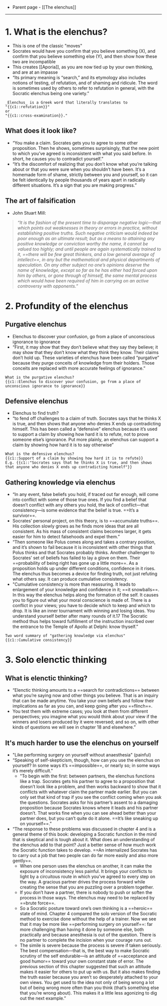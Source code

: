 - Parent page - [[The elenchus]]
---
# 1. What is the elenchus?
- This is one of the classic "moves"
- Socrates would have you confirm that you believe something (X), and confirm that you believe something else (Y), and then show how these two are incompatible
- This creates [[Aporia]], as you are now tied up by your own thinking, and are at an impasse
- “Its primary meaning is “search,” and its etymology also includes notions of testing, of refutation, and of shaming and ridicule. The word is sometimes used by others to refer to refutation in general, with the Socratic elenchus being one variety.”
```
_Elenchus_ is a Greek word that literally translates to  
"{{c1::refutation}}"  
or  
"{{c1::cross-examination}}."
```
## What does it look like?
- “You make a claim. Socrates gets you to agree to some other proposition. Then he shows, sometimes surprisingly, that the new point to which you’ve agreed is inconsistent with what you said before. In short, he causes you to contradict yourself.”
- “It’s the discomfort of realizing that you don’t know what you’re talking about or that you were sure when you shouldn’t have been. It’s a homemade form of shame, strictly between you and yourself, so it can be felt identically by people thousands of years apart in radically different situations. It’s a sign that you are making progress.”
## The art of falsification
- John Stuart Mill:
> *“It is the fashion of the present time to disparage negative logic—that which points out weaknesses in theory or errors in practice, without establishing positive truths. Such negative criticism would indeed be poor enough as an ultimate result; but as a means to attaining any positive knowledge or conviction worthy the name, it cannot be valued too highly; and until people are again systematically trained to it, ==there will be few great thinkers, and a low general average of intellect==, in any but the mathematical and physical departments of speculation. On any other subject no one’s opinions deserve the name of knowledge, except so far as he has either had forced upon him by others, or gone through of himself, the same mental process which would have been required of him in carrying on an active controversy with opponents.”*
# 2. Profundity of the elenchus
## Purgative elenchus
- Elenchus to discover your confusion, go from a place of unconscious ignorance to ignorance
- “First, it may show that they don’t believe what they say they believe; it may show that they don’t know what they think they know. Their claims don’t hold up. These varieties of elenchus have been called “purgative” because they purge conceits of knowledge from their holders. Those conceits are replaced with more accurate feelings of ignorance.”
```
What is the purgative elenchus?
{{c1::Elenchus to discover your confusion, go from a place of unconscious ignorance to ignorance}}
```
## Defensive elenchus
- Elenchus to find truth?
- “to fend off challenges to a claim of truth. Socrates says that he thinks X is true, and then shows that anyone who denies X ends up contradicting himself. This has been called a “defensive” elenchus because it’s used to support a claim by showing how hard it is to refute, not to prove someone else’s ignorance. Put more plainly, an elenchus can support a claim by showing how hard it is to say otherwise”
```
What is the defensive elenchus?
{{c1::Support of a claim by showing how hard it is to refute}}
E.g. {{c1::"Socrates says that he thinks X is true, and then shows that anyone who denies X ends up contradicting himself"}}
```
## Gathering knowledge via elenchus
- “In any event, false beliefs you hold, if traced out far enough, will come into conflict with some of those true ones. If you find a belief that doesn’t conflict with any others you hold, the lack of conflict—that consistency—is some evidence that the belief is true. ==It’s a survivor==.
- Socrates’ personal project, on this theory, is to ==accumulate truths==. His collection slowly grows as he finds more ideas that are all consistent. As his mass of consistent claims becomes larger, it gets easier for him to detect falsehoods and expel them.”
- “Then someone like Polus comes along and takes a contrary position, and it’s shown to fail because it is inconsistent with other things that Polus thinks and that Socrates probably thinks. Another challenger to Socrates’ set of beliefs has failed to lay a glove on them. Their ==probability of being right has gone up a little more==. As a proposition holds up under different conditions, confidence in it rises. The elenchus thus becomes a device for finding truth, not just refuting what others say. It can produce cumulative consistency.
- "Cumulative consistency is more than reassuring. It leads to enlargement of your knowledge and confidence in it; ==it snowballs==. In this way the elenchus helps along the formation of the self. It causes you to figure out what your moral conscience is made of. There is a conflict in your views; you have to decide which to keep and which to drop. It is like an inner tournament with winning and losing ideas. You understand yourself better after many rounds of it.17 The Socratic method thus helps toward fulfillment of the instruction inscribed over the entrance to the Temple of Apollo at Delphi: know thyself.”
```
Two word summary of "gathering knowledge via elenchus"
{{c1::Cumulative consistency}}
```
# 3. Solo elenctic thinking
## What is elenctic thinking?
- “Elenctic thinking amounts to a ==search for contradictions== between what you’re saying now and other things you believe. That is an inquiry that can be made anytime. You take your own beliefs and follow their implications as far as you can, and keep going after you ==flinch==. 
- You test them with extreme cases; you look at them from different perspectives; you imagine what you would think about your view if the winners and losers produced by it were reversed; and so on, with other kinds of questions we will see in chapter 18 and elsewhere.”
## It's much harder to use the elenchus on yourself
- "Like performing surgery on yourself without anaesthesia" (painful)
- “Speaking of self-skepticism, though, how can you use the elenchus on yourself? In some ways it’s ==impossible==, or nearly so; in some ways it’s merely difficult."
	- "To begin with the first: between partners, the elenchus functions like a trap. Socrates gets his partner to agree to a proposition that doesn’t look like a problem, and then works backward to show that it conflicts with whatever claim the partner made earlier. But you can only set that kind of trap if you see the conflict coming when you ask the questions. Socrates asks for his partner’s assent to a damaging proposition because Socrates knows where it leads and his partner doesn’t. That works fine when you can see ahead better than your partner does, but you can’t quite do it alone. ==It’s like sneaking up on yourself==."
- “The response to these problems was discussed in chapter 4 and is a general theme of this book: developing a Socratic function in the mind that is skeptical and is tough about it. What does an understanding of the elenchus add to that point? Just a better sense of how much work the Socratic function takes to develop. ==An internalized Socrates has to carry out a job that two people can do far more easily and also more gently==. 
	- When one person uses the elenchus on another, it can make the exposure of inconsistency less painful. It brings your conflicts to light by a circuitous route in which you’ve agreed to every step on the way. A gracious partner drives the process forward while creating the sense that you are puzzling over a problem together. 
	- If you don’t have a partner, there is nobody to push or soften the process in those ways. The elenchus may need to be replaced by ==brute force==.
	- So a Socratic posture toward one’s own thinking is a ==heroic== state of mind. Chapter 4 compared the solo version of the Socratic method to exercise done without the help of a trainer. Now we see that it may be more like ==performing surgery on yourself==: far more challenging than having it done by someone else, both practically and because anesthesia is out of the question. There is no partner to complete the incision when your courage runs out. 
	- The simile is severe because the process is severe if taken seriously. The best compensation—that is, the best way to make Socratic scrutiny of the self endurable—is an attitude of ==acceptance and good humor== toward your own constant state of error. The previous section of this chapter suggested that such an attitude makes it easier for others to put up with us. But it also makes finding the truth easier because you aren’t so desperately attached to your own views. You get used to the idea not only of being wrong a lot but of being wrong more often than you think (that’s something else that you’re wrong about). This makes it a little less agonizing to dig out the next example.”